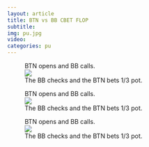 ```yaml
---
layout: article
title: BTN vs BB CBET FLOP
subtitle: 
img: pu.jpg
video: 
categories: pu
---
```


<div class="body">

  <figure class="image-center">
    <figcaption>
      BTN opens and BB calls.
    </figcaption>
    <img src="/blog/img/2024-02-04-eq.png">
    <figcaption>
      The BB checks and the BTN bets 1/3 pot.
    </figcaption>
  </figure>

  <figure class="image-center">
    <figcaption>
      BTN opens and BB calls.
    </figcaption>
    <img src="/blog/img/2024-02-04-core.png">
    <figcaption>
      The BB checks and the BTN bets 1/3 pot.
    </figcaption>
  </figure>

  <figure class="image-center">
    <figcaption>
      BTN opens and BB calls.
    </figcaption>
    <img src="/blog/img/2024-02-04-top.png">
    <figcaption>
      The BB checks and the BTN bets 1/3 pot.
    </figcaption>
  </figure>
  
</div>
